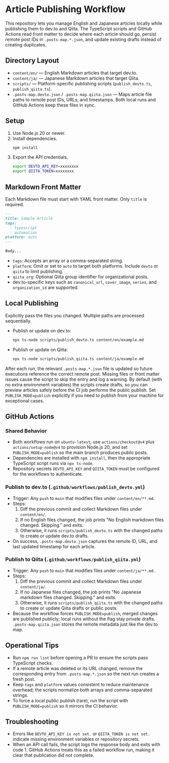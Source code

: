 # Article Publishing Workflow

This repository lets you manage English and Japanese articles locally while publishing them to dev.to and Qiita. The TypeScript scripts and GitHub Actions read front matter to decide where each article should go, persist remote post IDs in `.posts-map.*.json`, and update existing drafts instead of creating duplicates.

## Directory Layout

- `content/en/` — English Markdown articles that target dev.to.
- `content/ja/` — Japanese Markdown articles that target Qiita.
- `scripts/` — Platform-specific publishing scripts (`publish_devto.ts`, `publish_qiita.ts`).
- `.posts-map.devto.json` / `.posts-map.qiita.json` — Maps article file paths to remote post IDs, URLs, and timestamps. Both local runs and GitHub Actions keep these files in sync.

## Setup

1. Use Node.js 20 or newer.
2. Install dependencies.
   ```bash
   npm install
   ```
3. Export the API credentials.
   ```bash
   export DEVTO_API_KEY=xxxxxxxx
   export QIITA_TOKEN=xxxxxxxx
   ```

## Markdown Front Matter

Each Markdown file must start with YAML front matter. Only `title` is required.

```markdown
---
title: Sample Article
tags:
  - typescript
  - automation
platform: auto
---

Body...
```

- `tags`: Accepts an array or a comma-separated string.
- `platform`: Omit or set to `auto` to target both platforms. Include `devto` or `qiita` to limit publishing.
- `qiita_org`: Optional Qiita group identifier for organizational posts.
- dev.to-specific keys such as `canonical_url`, `cover_image`, `series`, and `organization_id` are supported.

## Local Publishing

Explicitly pass the files you changed. Multiple paths are processed sequentially.

- Publish or update on dev.to:
  ```bash
  npx ts-node scripts/publish_devto.ts content/en/example.md
  ```
- Publish or update on Qiita:
  ```bash
  npx ts-node scripts/publish_qiita.ts content/ja/example.md
  ```

After each run, the relevant `.posts-map.*.json` file is updated so future executions reference the correct remote post. Missing files or front matter issues cause the script to skip the entry and log a warning. By default (with no extra environment variables) the scripts create drafts, so you can preview articles safely before the CI job performs the public publish. Set `PUBLISH_MODE=publish` explicitly if you need to publish from your machine for exceptional cases.

## GitHub Actions

### Shared Behavior

- Both workflows run on `ubuntu-latest`, use `actions/checkout@v4` plus `actions/setup-node@v4` to provision Node.js 20, and set `PUBLISH_MODE=publish` so the main branch produces public posts.
- Dependencies are installed with `npm install`, then the appropriate TypeScript script runs via `npx ts-node`.
- Repository secrets `DEVTO_API_KEY` and `QIITA_TOKEN` must be configured for the workflows to authenticate.

### Publish to dev.to (`.github/workflows/publish_devto.yml`)

- Trigger: Any `push` to `main` that modifies files under `content/en/**.md`.
- Steps:
  1. Diff the previous commit and collect Markdown files under `content/en/`.
  2. If no English files changed, the job prints "No English markdown files changed. Skipping." and exits.
  3. Otherwise, it runs `scripts/publish_devto.ts` with the changed paths to create or update dev.to drafts.
- On success, `.posts-map.devto.json` captures the remote ID, URL, and last updated timestamp for each article.

### Publish to Qiita (`.github/workflows/publish_qiita.yml`)

- Trigger: Any `push` to `main` that modifies files under `content/ja/**.md`.
- Steps:
  1. Diff the previous commit and collect Markdown files under `content/ja/`.
  2. If no Japanese files changed, the job prints "No Japanese markdown files changed. Skipping." and exits.
  3. Otherwise, it runs `scripts/publish_qiita.ts` with the changed paths to create or update Qiita drafts or public posts.
- Because the workflow forces `PUBLISH_MODE=publish`, merged changes are published publicly; local runs without the flag stay private drafts. `.posts-map.qiita.json` stores the remote metadata just like the dev.to map.

## Operational Tips

- Run `npm run lint` before opening a PR to ensure the scripts pass TypeScript checks.
- If a remote article was deleted or its URL changed, remove the corresponding entry from `.posts-map.*.json` so the next run creates a fresh post.
- Keep `tags` and `platform` values consistent to reduce maintenance overhead; the scripts normalize both arrays and comma-separated strings.
- To force a local public publish (rare), run the script with `PUBLISH_MODE=publish` so it mirrors the CI behavior.

## Troubleshooting

- Errors like `DEVTO_API_KEY is not set.` or `QIITA_TOKEN is not set.` indicate missing environment variables or repository secrets.
- When an API call fails, the script logs the response body and exits with code 1. GitHub Actions treats this as a failed workflow run, making it clear that publication did not complete.
